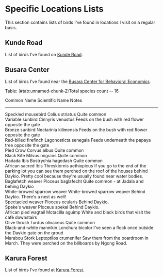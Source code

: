 # Specific Locations Lists

This section contains lists of birds I've found in locations I visit on a regular basis.





## Kunde Road

List of birds I've found on [Kunde Road](https://goo.gl/maps/23BTYjYjdHU2).


## Busara Center

List of birds I've found near the [Busara Center for Behavioral Economics](https://goo.gl/maps/8Q9ox5Rp9342). 


Table: (\#tab:unnamed-chunk-2)Total species count --  16

Common Name                   Scientific Name               Notes                                                                                                                                                                  
----------------------------  ----------------------------  -----------------------------------------------------------------------------------------------------------------------------------------------------------------------
Speckled mousebird            Colius striatus               Quite common                                                                                                                                                           
Variable sunbird              Cinnyris venustus             Feeds on the bush with red flower opposite the gate                                                                                                                    
Bronze sunbird                Nectarinia kilimensis         Feeds on the bush with red flower opposite the gate                                                                                                                    
Red-billed firefinch          Lagonosticta senegala         Feeds underneath the papaya tree opposite the gate                                                                                                                     
Pied Crow                     Corvus albus                  Quite common                                                                                                                                                           
Black Kite                    Milvus migrans                Quite common                                                                                                                                                           
Hadada Ibis                   Bostrychia hagedash           Quite common                                                                                                                                                           
African sacred Ibis           Threskiornis aethiopicus      If you go to the end of the parking lot you can see them perched on the roof of the houses behind Daykio. Pretty cool because they're usually found near water bodies. 
Baglafetch weaver             Ploceus baglafecht            Quite common - at Jadala and behing Daykio                                                                                                                             
White-browed sparrow weaver   White-browed sparrow weaver   Behind Daykio. There's a nest as well!                                                                                                                                 
Spectacled weaver             Ploceus ocularis              Behind Daykio.                                                                                                                                                         
Speke's weaver                Ploceus spekei                Behind Daykio.                                                                                                                                                         
African pied wagtail          Motacilla aguimp              White and black birds that visit the café downstairs                                                                                                                   
Olive thrush                  Turdus olivaceus              Quite common                                                                                                                                                           
Black-and-white mannikin      Lonchura bicolor              I've seen a flock once outside the Daykio gate on the groud                                                                                                            
Marabou Stork                 Leptoptilos crumenifer        Saw them from the boardroom in March. They were perched on the billboards by Ngong Road.                                                                               




## Karura Forest

List of birds I've found at [Karura Forest](https://goo.gl/maps/W9WMnP5UPS62). 
